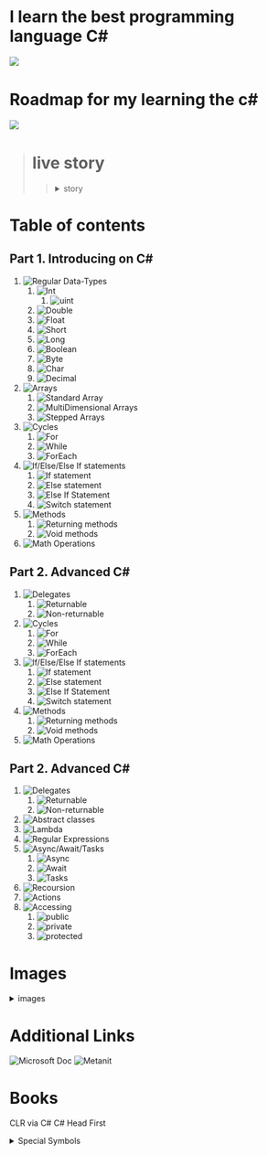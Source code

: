 
# I learn the best programming language C#

![](https://www.freeiconspng.com/uploads/c-logo-icon-18.png)

# Roadmap for my learning the c#

![](https://media.istockphoto.com/id/691423398/ru/%D0%B2%D0%B5%D0%BA%D1%82%D0%BE%D1%80%D0%BD%D0%B0%D1%8F/%D0%B8%D0%B7%D0%B2%D0%B8%D0%BB%D0%B8%D1%81%D1%82%D0%B0%D1%8F-%D0%B4%D0%BE%D1%80%D0%BE%D0%B3%D0%B0-%D0%BD%D0%B0-%D0%B1%D0%B5%D0%BB%D0%BE%D0%BC-%D0%B8%D0%B7%D0%BE%D0%BB%D0%B8%D1%80%D0%BE%D0%B2%D0%B0%D0%BD%D0%BD%D0%BE%D0%BC-%D1%84%D0%BE%D0%BD%D0%B5-%D1%81-pin-%D0%BA%D0%BE%D0%B4%D0%B0%D0%BC%D0%B8.jpg?s=612x612&w=0&k=20&c=tfN7wEwJUJMeu4hFaCoUVa2Ot1Nb3lzDDteUS195nAg=)

> # live story
>> <details><summary>story</summary>I saw a video on youtube. something like this:how to write your first program.and I wanted to start studying this business myself, but since I didn’t have a smart computer, I just watched the video and tried not this language, but the HTML markup language, and something seemed to work out. I simultaneously studied at a technical school as a builder, but I did not like this profession. I finished my studies and went into the army, then I moved in with my brother and began to get serious, having bought myself a laptop before that, but at first I could not decide what I wanted and studied everything that was not nailed down, but soon I seriously decided to study C#</details>

# Table of contents
##  Part 1. Introducing on C#
1.  ![Regular Data-Types](https://github.com/0xc0000007b/csharplearning-roadmap/blob/master/ConsoleApplication3/learning/basics/NativeDataTypes.cs)
    1. ![Int](https://learn.microsoft.com/en-us/dotnet/csharp/language-reference/builtin-types/integral-numeric-types)
        1. ![uint](https://learn.microsoft.com/en-us/dotnet/csharp/language-reference/builtin-types/integral-numeric-types)
    2. ![Double](https://learn.microsoft.com/en-us/dotnet/csharp/language-reference/builtin-types/floating-point-numeric-types)
    3. ![Float](https://learn.microsoft.com/en-us/dotnet/csharp/language-reference/builtin-types/floating-point-numeric-types)
    4. ![Short](https://learn.microsoft.com/en-us/dotnet/csharp/language-reference/builtin-types/integral-numeric-types)
    5. ![Long](https://learn.microsoft.com/en-us/dotnet/csharp/language-reference/builtin-types/integral-numeric-types)
    6. ![Boolean](https://learn.microsoft.com/en-us/dotnet/csharp/language-reference/builtin-types/bool)
    7. ![Byte](https://learn.microsoft.com/en-us/dotnet/csharp/language-reference/builtin-types/integral-numeric-types)
    8. ![Char](https://learn.microsoft.com/en-us/dotnet/csharp/language-reference/builtin-types/char)
    9. ![Decimal](https://learn.microsoft.com/en-us/dotnet/csharp/language-reference/builtin-types/floating-point-numeric-types)
2. ![Arrays](https://github.com/0xc0000007b/csharplearning-roadmap/blob/master/ConsoleApplication3/learning/basics/ArraysAndCycles.cs)
      1. ![Standard Array](https://learn.microsoft.com/en-us/dotnet/csharp/programming-guide/arrays/single-dimensional-arrays)
      2. ![MultiDimensional Arrays](https://learn.microsoft.com/en-us/dotnet/csharp/programming-guide/arrays/multidimensional-arrays)
      3. ![Stepped Arrays](https://learn.microsoft.com/en-us/dotnet/csharp/programming-guide/arrays/jagged-arrays)
3. ![Cycles](https://github.com/0xc0000007b/csharplearning-roadmap/blob/master/ConsoleApplication3/learning/basics/ArraysAndCycles.cs)
    1. ![For](https://learn.microsoft.com/ru-ru/dotnet/csharp/language-reference/statements/iteration-statements#the-for-statement)
    2. ![While](https://learn.microsoft.com/ru-ru/dotnet/csharp/language-reference/statements/iteration-statements#the-while-statement)
    3. ![ForEach](https://learn.microsoft.com/ru-ru/dotnet/csharp/language-reference/statements/iteration-statements#the-foreach-statement)
4. ![If/Else/Else If statements](https://github.com/0xc0000007b/csharplearning-roadmap/blob/master/ConsoleApplication3/learning/basics/IfElseStatements.cs)
    1. ![If statement](https://learn.microsoft.com/en-us/dotnet/csharp/language-reference/statements/selection-statements#the-if-statement)
    2. ![Else statement](https://learn.microsoft.com/en-us/dotnet/csharp/language-reference/statements/selection-statements#the-if-statement)
    3. ![Else If Statement](https://learn.microsoft.com/en-us/dotnet/csharp/language-reference/statements/selection-statements#the-if-statement)
    4. ![Switch statement](https://learn.microsoft.com/en-us/dotnet/csharp/language-reference/statements/selection-statements#the-switch-statement)
5. ![Methods](https://github.com/0xc0000007b/csharplearning-roadmap/blob/master/ConsoleApplication3/learning/basics/Methods.cs)
    1. ![Returning methods](https://learn.microsoft.com/en-us/dotnet/csharp/programming-guide/classes-and-structs/methods)
    2. ![Void methods](https://learn.microsoft.com/en-us/dotnet/csharp/programming-guide/classes-and-structs/methods)
6. ![Math Operations](https://github.com/0xc0000007b/csharplearning-roadmap/blob/master/ConsoleApplication3/learning/basics/MathOperations.cs)
## Part 2. Advanced C#
1. ![Delegates](https://github.com/0xc0000007b/csharplearning-roadmap/blob/master/ConsoleApplication3/learning/advanced/Delegates.cs)
    1. ![Returnable](https://learn.microsoft.com/en-us/dotnet/csharp/programming-guide/classes-and-structs/methods)
    2. ![Non-returnable](https://learn.microsoft.com/en-us/dotnet/csharp/programming-guide/classes-and-structs/methods)
3. ![Cycles](https://github.com/0xc0000007b/csharplearning-roadmap/blob/master/ConsoleApplication3/learning/basics/ArraysAndCycles.cs)
   1. ![For](https://learn.microsoft.com/ru-ru/dotnet/csharp/language-reference/statements/iteration-statements#the-for-statement)
   2. ![While](https://learn.microsoft.com/ru-ru/dotnet/csharp/language-reference/statements/iteration-statements#the-while-statement)
   3. ![ForEach](https://learn.microsoft.com/ru-ru/dotnet/csharp/language-reference/statements/iteration-statements#the-foreach-statement)
4. ![If/Else/Else If statements](https://github.com/0xc0000007b/csharplearning-roadmap/blob/master/ConsoleApplication3/learning/basics/IfElseStatements.cs)
   1. ![If statement](https://learn.microsoft.com/en-us/dotnet/csharp/language-reference/statements/selection-statements#the-if-statement)
   2. ![Else statement](https://learn.microsoft.com/en-us/dotnet/csharp/language-reference/statements/selection-statements#the-if-statement)
   3. ![Else If Statement](https://learn.microsoft.com/en-us/dotnet/csharp/language-reference/statements/selection-statements#the-if-statement)
   4. ![Switch statement](https://learn.microsoft.com/en-us/dotnet/csharp/language-reference/statements/selection-statements#the-switch-statement)
5. ![Methods](https://github.com/0xc0000007b/csharplearning-roadmap/blob/master/ConsoleApplication3/learning/basics/Methods.cs)
   1. ![Returning methods](https://learn.microsoft.com/en-us/dotnet/csharp/programming-guide/classes-and-structs/methods)
   2. ![Void methods](https://learn.microsoft.com/en-us/dotnet/csharp/programming-guide/classes-and-structs/methods)
6. ![Math Operations](https://github.com/0xc0000007b/csharplearning-roadmap/blob/master/ConsoleApplication3/learning/basics/MathOperations.cs)
## Part 2. Advanced C#
1. ![Delegates](https://github.com/0xc0000007b/csharplearning-roadmap/blob/master/ConsoleApplication3/learning/advanced/Delegates.cs)
   1. ![Returnable](https://learn.microsoft.com/en-us/dotnet/csharp/programming-guide/classes-and-structs/methods)
   2. ![Non-returnable](https://learn.microsoft.com/en-us/dotnet/csharp/programming-guide/classes-and-structs/methods)
2. ![Abstract classes](https://github.com/0xc0000007b/csharplearning-roadmap/blob/master/ConsoleApplication3/learning/advanced/ClassesAnd300LayersOfAbstract.cs)
3. ![Lambda](https://github.com/0xc0000007b/csharplearning-roadmap/blob/master/ConsoleApplication3/learning/advanced/LambdaExpressions.cs)
4. ![Regular Expressions](https://github.com/0xc0000007b/csharplearning-roadmap/blob/master/ConsoleApplication3/learning/advanced/RegularExp.cs)
5. ![Async/Await/Tasks](https://github.com/0xc0000007b/csharplearning-roadmap/blob/master/ConsoleApplication3/learning/advanced/AsyncAwaitTasks.cs)
    1. ![Async](https://learn.microsoft.com/en-us/dotnet/csharp/programming-guide/concepts/async/)
    2. ![Await](https://learn.microsoft.com/en-us/dotnet/csharp/language-reference/operators/await)
    3. ![Tasks](https://learn.microsoft.com/en-us/dotnet/api/system.threading.tasks.task?view=net-7.0)
6. ![Recoursion](https://github.com/0xc0000007b/csharplearning-roadmap/blob/master/ConsoleApplication3/learning/advanced/Recoursion.cs)
7. ![Actions](https://github.com/0xc0000007b/csharplearning-roadmap/blob/master/ConsoleApplication3/learning/advanced/Actions.cs)
8. ![Accessing](https://github.com/0xc0000007b/csharplearning-roadmap/blob/master/ConsoleApplication3/learning/basics/Methods.cs)
   1. ![public](https://learn.microsoft.com/en-us/dotnet/csharp/language-reference/keywords/public)
   2. ![private](https://learn.microsoft.com/en-us/dotnet/csharp/language-reference/keywords/private)
   3. ![protected](https://learn.microsoft.com/en-us/dotnet/csharp/language-reference/keywords/protected)


# Images

<details><summary>images</summary>
<details><summary>Methods</summary>
void:
<img src="images/Methods/void.png"/>
returnable:
<img src="images/Methods/returning2darray.png"/>
</details>
<details>
<summary>Arrays</summary>
<details><summary>1 dimesion:</summary>
<img src="images/arrays/arrayinit.png" alt="">
<img src="images/arrays/arrayoutput.png" alt="">

</details>
<details><summary>Multidemensial:</summary>
<img src="images/arrays/2dArrayinit.png"/>
<img src="images/arrays/2darrayoutput.png"/>
</details>
<details><summary>Stepped arrays</summary>
<img src="images/arrays/steppedarray.png"/>
<img src="images/arrays/steppedarrayoutput.png"/>
</details>
</details>
<details><summary>Acess modifiers</summary>
<details><summary>private</summary>
<img src="images/private/private.png" alt="">
try invoke this method in main 

<img src="images/private/intellisese.png" alt="">
</details>
<details><summary>public</summary>
<img src="images/public/public.png" alt="">
try invoke this method in main 

<img src="images/public/intelissence.png" alt="">
</details>
<details><summary>protected</summary>
<img src="images/protected/protected.png" alt="">
try invoke this method in main 

<img src="images/protected/intellisense.png" alt="">
</details>
</details>
<details><summary>Delegates:</summary>
<img src="images/delegates/delegates.png" alt="">
</details>

</details>


# Additional Links
![Microsoft Doc](https://learn.microsoft.com/en-us/dotnet)
![Metanit](https://metanit.com/sharp)
# Books
CLR via C#
C# Head First



 <details>
<summary> Special Symbols</summary> 
\n - new line,
\t - tab,

\r - teleport the cursor to start of line  
 \b - split 2 last digits   
</details>
